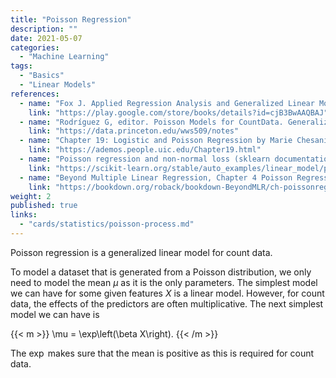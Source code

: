 ```yaml
---
title: "Poisson Regression"
description: ""
date: 2021-05-07
categories:
  - "Machine Learning"
tags:
  - "Basics"
  - "Linear Models"
references:
  - name: "Fox J. Applied Regression Analysis and Generalized Linear Models. SAGE Publications; 2015. Available: https://play.google.com/store/books/details?id=cjB3BwAAQBAJ"
    link: "https://play.google.com/store/books/details?id=cjB3BwAAQBAJ"
  - name: "Rodríguez G, editor. Poisson Models for CountData. Generalized Linear Models. Available: https://data.princeton.edu/wws509/notes"
    link: "https://data.princeton.edu/wws509/notes"
  - name: "Chapter 19: Logistic and Poisson Regression by Marie Chesaniuk"
    link: "https://ademos.people.uic.edu/Chapter19.html"
  - name: "Poisson regression and non-normal loss (sklearn documentation)"
    link: "https://scikit-learn.org/stable/auto_examples/linear_model/plot_poisson_regression_non_normal_loss.html"
  - name: "Beyond Multiple Linear Regression, Chapter 4 Poisson Regression"
    link: "https://bookdown.org/roback/bookdown-BeyondMLR/ch-poissonreg.html"
weight: 2
published: true
links:
  - "cards/statistics/poisson-process.md"
---
```


Poisson regression is a generalized linear model for count data.

To model a dataset that is generated from a Poisson distribution, we only need to model the mean $\mu$ as it is the only parameters. The simplest model we can have for some given features $X$ is a linear model. However, for count data, the effects of the predictors are often multiplicative. The next simplest model we can have is

{{< m >}}
\mu = \exp\left(\beta X\right).
{{< /m >}}

The $\exp$ makes sure that the mean is positive as this is required for count data.
